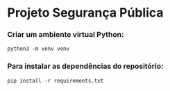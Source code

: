 # Projeto Segurança Pública

### Criar um ambiente virtual Python:

``` python3 -m venv venv ```

### Para instalar as dependências do repositório:

``` pip install -r requirements.txt ```
